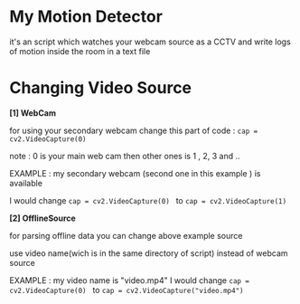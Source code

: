 # My Motion Detector

it's an script which watches your webcam source as a CCTV and write logs of motion inside the room in a text file 

# Changing Video Source
**[1] WebCam**

for using your secondary webcam 
change this part of code : 
`cap = cv2.VideoCapture(0) `

note : 0 is your main web cam then other ones is 1 , 2, 3 and ..

EXAMPLE : my secondary webcam (second one in this example ) is available 

I would change `cap = cv2.VideoCapture(0) `
to `cap = cv2.VideoCapture(1) `

**[2] OfflineSource**

for parsing offline data you can change above example source 

use video name(wich is in the same directory of script) instead of webcam source

EXAMPLE : my video name is "video.mp4"
I would change `cap = cv2.VideoCapture(0) `
to `cap = cv2.VideoCapture("video.mp4") `




